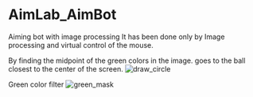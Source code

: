 # AimLab_AimBot
  Aiming bot with image processing
  It has been done only by Image processing and virtual control of the mouse.

  By finding the midpoint of the green colors in the image. goes to the ball closest to the center of the screen.
![draw_circle](https://user-images.githubusercontent.com/44750494/172468388-622d4967-7d5f-47df-bf41-1fea0dea4dba.gif)

  Green color filter
![green_mask](https://user-images.githubusercontent.com/44750494/172468651-662575fc-18f6-4394-80c7-46d65de539a4.gif)
